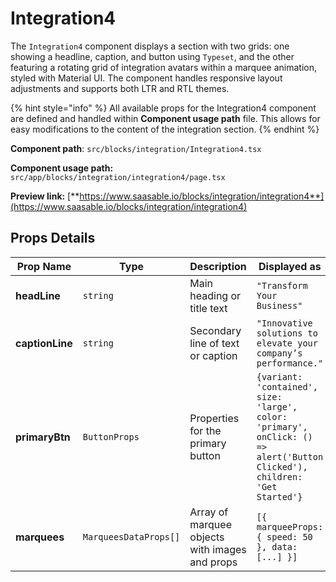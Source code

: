 # Integration4

The `Integration4` component displays a section with two grids: one showing a headline, caption, and button using `Typeset`, and the other featuring a rotating grid of integration avatars within a marquee animation, styled with Material UI. The component handles responsive layout adjustments and supports both LTR and RTL themes.

{% hint style="info" %}
All available props for the Integration4 component are defined and handled within **Component usage path** file. This allows for easy modifications to the content of the integration section.
{% endhint %}

**Component path**: `src/blocks/integration/Integration4.tsx`

**Component usage path:**  `src/app/blocks/integration/integration4/page.tsx`

**Preview link:** [**https://www.saasable.io/blocks/integration/integration4**](https://www.saasable.io/blocks/integration/integration4)

## Props Details

| Prop Name       | Type                  | Description                                    | Displayed as                                                                                                               |
| --------------- | --------------------- | ---------------------------------------------- | -------------------------------------------------------------------------------------------------------------------------- |
| **headLine**    | `string`              | Main heading or title text                     | `"Transform Your Business"`                                                                                                |
| **captionLine** | `string`              | Secondary line of text or caption              | `"Innovative solutions to elevate your company’s performance."`                                                            |
| **primaryBtn**  | `ButtonProps`         |  Properties for the primary button             | `{variant: 'contained', size: 'large', color: 'primary', onClick: () => alert('Button Clicked'), children: 'Get Started'}` |
| **marquees**    | `MarqueesDataProps[]` | Array of marquee objects with images and props | `[{ marqueeProps: { speed: 50 }, data: [...] }]`                                                                           |
